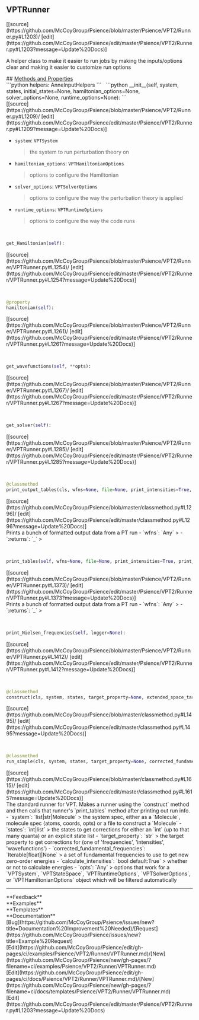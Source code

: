 ## <a id="Psience.VPT2.Runner.VPTRunner">VPTRunner</a> 

<div class="docs-source-link" markdown="1">
[[source](https://github.com/McCoyGroup/Psience/blob/master/Psience/VPT2/Runner.py#L1203)/
[edit](https://github.com/McCoyGroup/Psience/edit/master/Psience/VPT2/Runner.py#L1203?message=Update%20Docs)]
</div>

A helper class to make it easier to run jobs by making the inputs/options
clear and making it easier to customize run options







<div class="collapsible-section">
 <div class="collapsible-section collapsible-section-header" markdown="1">
## <a class="collapse-link" data-toggle="collapse" href="#methods" markdown="1"> Methods and Properties</a> <a class="float-right" data-toggle="collapse" href="#methods"><i class="fa fa-chevron-down"></i></a>
 </div>
 <div class="collapsible-section collapsible-section-body collapse show" id="methods" markdown="1">
 ```python
helpers: AnneInputHelpers
```
<a id="Psience.VPT2.Runner.VPTRunner.__init__" class="docs-object-method">&nbsp;</a> 
```python
__init__(self, system, states, initial_states=None, hamiltonian_options=None, solver_options=None, runtime_options=None): 
```
<div class="docs-source-link" markdown="1">
[[source](https://github.com/McCoyGroup/Psience/blob/master/Psience/VPT2/Runner.py#L1209)/
[edit](https://github.com/McCoyGroup/Psience/edit/master/Psience/VPT2/Runner.py#L1209?message=Update%20Docs)]
</div>

  - `system`: `VPTSystem`
    > the system to run perturbation theory on
  - `hamiltonian_options`: `VPTHamiltonianOptions`
    > options to configure the Hamiltonian
  - `solver_options`: `VPTSolverOptions`
    > options to configure the way the perturbation theory is applied
  - `runtime_options`: `VPTRuntimeOptions`
    > options to configure the way the code runs


<a id="Psience.VPT2.Runner.VPTRunner.get_Hamiltonian" class="docs-object-method">&nbsp;</a> 
```python
get_Hamiltonian(self): 
```
<div class="docs-source-link" markdown="1">
[[source](https://github.com/McCoyGroup/Psience/blob/master/Psience/VPT2/Runner/VPTRunner.py#L1254)/
[edit](https://github.com/McCoyGroup/Psience/edit/master/Psience/VPT2/Runner/VPTRunner.py#L1254?message=Update%20Docs)]
</div>


<a id="Psience.VPT2.Runner.VPTRunner.hamiltonian" class="docs-object-method">&nbsp;</a> 
```python
@property
hamiltonian(self): 
```
<div class="docs-source-link" markdown="1">
[[source](https://github.com/McCoyGroup/Psience/blob/master/Psience/VPT2/Runner/VPTRunner.py#L1261)/
[edit](https://github.com/McCoyGroup/Psience/edit/master/Psience/VPT2/Runner/VPTRunner.py#L1261?message=Update%20Docs)]
</div>


<a id="Psience.VPT2.Runner.VPTRunner.get_wavefunctions" class="docs-object-method">&nbsp;</a> 
```python
get_wavefunctions(self, **opts): 
```
<div class="docs-source-link" markdown="1">
[[source](https://github.com/McCoyGroup/Psience/blob/master/Psience/VPT2/Runner/VPTRunner.py#L1267)/
[edit](https://github.com/McCoyGroup/Psience/edit/master/Psience/VPT2/Runner/VPTRunner.py#L1267?message=Update%20Docs)]
</div>


<a id="Psience.VPT2.Runner.VPTRunner.get_solver" class="docs-object-method">&nbsp;</a> 
```python
get_solver(self): 
```
<div class="docs-source-link" markdown="1">
[[source](https://github.com/McCoyGroup/Psience/blob/master/Psience/VPT2/Runner/VPTRunner.py#L1285)/
[edit](https://github.com/McCoyGroup/Psience/edit/master/Psience/VPT2/Runner/VPTRunner.py#L1285?message=Update%20Docs)]
</div>


<a id="Psience.VPT2.Runner.VPTRunner.print_output_tables" class="docs-object-method">&nbsp;</a> 
```python
@classmethod
print_output_tables(cls, wfns=None, file=None, print_intensities=True, print_energies=True, print_energy_corrections=True, print_transition_moments=True, operators=None, logger=None, sep_char='=', sep_len=100): 
```
<div class="docs-source-link" markdown="1">
[[source](https://github.com/McCoyGroup/Psience/blob/master/classmethod.py#L1296)/
[edit](https://github.com/McCoyGroup/Psience/edit/master/classmethod.py#L1296?message=Update%20Docs)]
</div>
Prints a bunch of formatted output data from a PT run
  - `wfns`: `Any`
    > 
  - `:returns`: `_`
    >


<a id="Psience.VPT2.Runner.VPTRunner.print_tables" class="docs-object-method">&nbsp;</a> 
```python
print_tables(self, wfns=None, file=None, print_intensities=True, print_energy_corrections=True, print_transition_moments=True, operators=None, logger=None, sep_char='=', sep_len=100): 
```
<div class="docs-source-link" markdown="1">
[[source](https://github.com/McCoyGroup/Psience/blob/master/Psience/VPT2/Runner/VPTRunner.py#L1373)/
[edit](https://github.com/McCoyGroup/Psience/edit/master/Psience/VPT2/Runner/VPTRunner.py#L1373?message=Update%20Docs)]
</div>
Prints a bunch of formatted output data from a PT run
  - `wfns`: `Any`
    > 
  - `:returns`: `_`
    >


<a id="Psience.VPT2.Runner.VPTRunner.print_Nielsen_frequencies" class="docs-object-method">&nbsp;</a> 
```python
print_Nielsen_frequencies(self, logger=None): 
```
<div class="docs-source-link" markdown="1">
[[source](https://github.com/McCoyGroup/Psience/blob/master/Psience/VPT2/Runner/VPTRunner.py#L1412)/
[edit](https://github.com/McCoyGroup/Psience/edit/master/Psience/VPT2/Runner/VPTRunner.py#L1412?message=Update%20Docs)]
</div>


<a id="Psience.VPT2.Runner.VPTRunner.construct" class="docs-object-method">&nbsp;</a> 
```python
@classmethod
construct(cls, system, states, target_property=None, extended_space_target_property=None, basis_filters=None, initial_states=None, corrected_fundamental_frequencies=None, **opts): 
```
<div class="docs-source-link" markdown="1">
[[source](https://github.com/McCoyGroup/Psience/blob/master/classmethod.py#L1495)/
[edit](https://github.com/McCoyGroup/Psience/edit/master/classmethod.py#L1495?message=Update%20Docs)]
</div>


<a id="Psience.VPT2.Runner.VPTRunner.run_simple" class="docs-object-method">&nbsp;</a> 
```python
@classmethod
run_simple(cls, system, states, target_property=None, corrected_fundamental_frequencies=None, calculate_intensities=True, plot_spectrum=False, operators=None, **opts): 
```
<div class="docs-source-link" markdown="1">
[[source](https://github.com/McCoyGroup/Psience/blob/master/classmethod.py#L1615)/
[edit](https://github.com/McCoyGroup/Psience/edit/master/classmethod.py#L1615?message=Update%20Docs)]
</div>
The standard runner for VPT.
Makes a runner using the `construct` method and then calls that
runner's `print_tables` method after printing out run info.
  - `system`: `list|str|Molecule`
    > the system spec, either as a `Molecule`, molecule spec (atoms, coords, opts) or a file to construct a `Molecule`
  - `states`: `int|list`
    > the states to get corrections for either an `int` (up to that many quanta) or an explicit state list
  - `target_property`: `str`
    > the target property to get corrections for (one of 'frequencies', 'intensities', 'wavefunctions')
  - `corrected_fundamental_frequencies`: `Iterable[float]|None`
    > a set of fundamental frequencies to use to get new zero-order energies
  - `calculate_intensities`: `bool default:True`
    > whether or not to calculate energies
  - `opts`: `Any`
    > options that work for a `VPTSystem`, `VPTStateSpace`, `VPTRuntimeOptions`, `VPTSolverOptions`, or `VPTHamiltonianOptions` object which will be filtered automatically
 </div>
</div>












---


<div markdown="1" class="text-secondary">
<div class="container">
  <div class="row">
   <div class="col" markdown="1">
**Feedback**   
</div>
   <div class="col" markdown="1">
**Examples**   
</div>
   <div class="col" markdown="1">
**Templates**   
</div>
   <div class="col" markdown="1">
**Documentation**   
</div>
   <div class="col" markdown="1">
   
</div>
   <div class="col" markdown="1">
   
</div>
   <div class="col" markdown="1">
   
</div>
</div>
  <div class="row">
   <div class="col" markdown="1">
[Bug](https://github.com/McCoyGroup/Psience/issues/new?title=Documentation%20Improvement%20Needed)/[Request](https://github.com/McCoyGroup/Psience/issues/new?title=Example%20Request)   
</div>
   <div class="col" markdown="1">
[Edit](https://github.com/McCoyGroup/Psience/edit/gh-pages/ci/examples/Psience/VPT2/Runner/VPTRunner.md)/[New](https://github.com/McCoyGroup/Psience/new/gh-pages/?filename=ci/examples/Psience/VPT2/Runner/VPTRunner.md)   
</div>
   <div class="col" markdown="1">
[Edit](https://github.com/McCoyGroup/Psience/edit/gh-pages/ci/docs/Psience/VPT2/Runner/VPTRunner.md)/[New](https://github.com/McCoyGroup/Psience/new/gh-pages/?filename=ci/docs/templates/Psience/VPT2/Runner/VPTRunner.md)   
</div>
   <div class="col" markdown="1">
[Edit](https://github.com/McCoyGroup/Psience/edit/master/Psience/VPT2/Runner.py#L1203?message=Update%20Docs)   
</div>
   <div class="col" markdown="1">
   
</div>
   <div class="col" markdown="1">
   
</div>
   <div class="col" markdown="1">
   
</div>
</div>
</div>
</div>